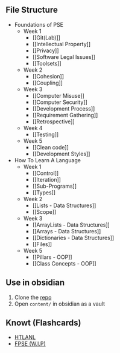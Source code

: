 ## File Structure
- Foundations of PSE
	- Week 1
		- [[Git(Lab)]]
		- [[Intellectual Property]]
		- [[Privacy]]
		- [[Software Legal Issues]]
		- [[Toolsets]]
	- Week 2
		- [[Cohesion]]
		- [[Coupling]]
	- Week 3
		- [[Computer Misuse]]
		- [[Computer Security]]
		- [[Development Process]]
		- [[Requirement Gathering]]
		- [[Retrospective]]
	- Week 4
		- [[Testing]]
	- Week 5
		- [[Clean code]]
		- [[Development Styles]]
- How To Learn A Language
	- Week 1
		- [[Control]]
		- [[Iteration]]
		- [[Sub-Programs]]
		- [[Types]]
	- Week 2
		- [[Lists - Data Structures]]
		- [[Scope]]
	- Week 3
		- [[ArrayLists - Data Structures]]
		- [[Arrays - Data Structures]]
		- [[Dictionaries - Data Structures]]
		- [[Files]]
	- Week 5
		- [[Pillars - OOP]]
		- [[Class Concepts - OOP]]
## Use in obsidian
1. Clone the [repo](https://github.com/ayan-ahmad/year-1-notes)
2. Open `content/` in obsidian as a vault
## Knowt (Flashcards)
- [HTLANL](https://knowt.com/folder/e390c133-d82c-4a8e-afe3-8f4637d2d7a9)
- [FPSE (W.I.P)](https://knowt.com/folder/43b4b6a0-37cc-4ab3-8e1b-87217741363d)
